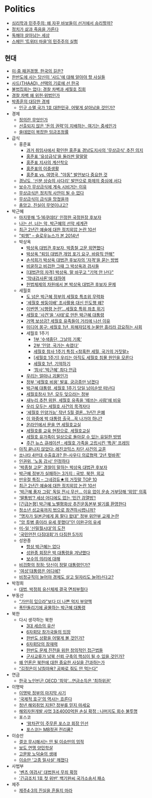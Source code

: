 Politics
========
* [심리학과 민주주의: 왜 자꾸 바보들이 선거에서 승리할까?](http://newspeppermint.com/2015/04/02/why-idiots-win-elections/)
* [정치가 삶과 죽음을 가른다](http://newstapa.org/24631)
* [독해야 살아남는 세상](http://www.huffingtonpost.kr/sehoon-ko/story_b_7029898.html)
* [스페인 ‘트위터 마을’의 민주주의 실험](http://www.bloter.net/archives/226061)

## 현대
* [미·중 패권경쟁, 한국의 길은?](http://www.huffingtonpost.kr/kabwoo-koo/story_b_6944824.html)
* [한반도에 사는 당신이 '사드'에 대해 알아야 할 사실들](http://www.huffingtonpost.kr/peoplepower21/story_b_6974910.html)
* [사드(THAAD), 선택의 기로에 선 한국](http://www.huffingtonpost.kr/nk-news/thaad-_b_7008858.html)
* [불법집회는 없다: 경찰 차벽과 세월호 집회](http://slownews.kr/39939)
* [경찰 차벽 왜 위헌·위법인가](http://slownews.kr/39916)
* [박종훈의 대담한 경제](http://media.daum.net/series/113096/)
  * [인구 소멸 국가 1호 대한민국, 어떻게 살아남을 것인가?](http://media.daum.net/series/113096/newsview?seriesId=113096&newsId=20150406061709883)
* 경제
  * [정의란 무엇인가](http://slownews.kr/38417)
  * [선출되지 않은 '돈의 권력'이 지배하는, 여기는 중세인가](http://www.huffingtonpost.kr/seungsoo-ha/story_b_6485438.html)
  * [쓸데없이 복잡한 임금조정률](http://ppss.kr/archives/38187)
* 급식
  * 홍준표
    * [과거 취임사에서 확인한 홍준표 경남도지사의 '무상급식' 추진 의지](http://www.huffingtonpost.kr/2015/03/15/story_n_6871892.html)
    * [홍준표 '유상급식'을 둘러싼 말말말](http://www.huffingtonpost.kr/2015/03/13/story_n_6861422.html)
    * [홍준표 지사의 계산착오](http://www.huffingtonpost.kr/joonkoo-lee/story_b_7002734.html)
    * [홍준표의 이중생활](http://ppss.kr/archives/38511)
    * [홍준표 vs. 여영국, "야동" 발언보다 중요한 것](http://slownews.kr/39473)
  * [경남도, '신분 상승의 사다리' 발언으로 화제의 중심에 서다](http://www.huffingtonpost.kr/2015/03/12/story_n_6852866.html)
  * [보수가 무상급식에 계속 시비거는 이유](http://media.daum.net/issue/799/newsview?issueId=799&newsid=20150321220705548)
  * [무상급식은 정치적 사안이 될 수 없다](http://www.huffingtonpost.kr/okbyung-bae/story_b_6944500.html)
  * [무상급식이 급식을 망쳤을까](http://ppss.kr/archives/40270)
  * [충암고, 진실이 무엇이냐고?](http://www.huffingtonpost.kr/2015/04/07/story_n_7015670.html)
* 박근혜
  * [마지못해 '5·16쿠데타' 인정한 국정원장 후보자](http://www.huffingtonpost.kr/2015/03/17/story_n_6882736.html)
  * [나는 선, 너는 악, 박근혜의 선악 세계관](http://ppss.kr/archives/38166) 
  * [최근 2년간 예술에 대한 정치외압 논란 10선](http://www.huffingtonpost.kr/hyungjin-hong/story_b_6947282.html)
  * ["퇴행" – 슬로우뉴스가 본 2014년](http://slownews.kr/35539)
  * 박상옥
    * [박상옥 대법관 후보자, 박종철 고문 외면했다](http://www.huffingtonpost.kr/2015/03/11/story_n_6844816.html)
    * [박상옥 "퇴임 대법관 개업 포기 요구, 바람직 안해"](http://www.huffingtonpost.kr/2015/04/05/story_n_7006300.html)
    * [손석희가 박상옥 대법관 후보자의 '자격'을 묻는 방법](http://www.huffingtonpost.kr/2015/04/08/story_n_7022230.html)
    * [비굴하고 비겁한 그때 그 박상옥과 검사들](http://www.huffingtonpost.kr/2015/04/08/story_n_7022656.html)
    * [\[대법관의 자격\] 박상옥, 말 바꾸고 "기억 안 난다"](http://www.huffingtonpost.kr/2015/04/08/story_n_7022120.html)
    * ['막내검사론'에 대하여](http://www.huffingtonpost.kr/taesup-keum-/story_b_7046398.html)
    * [헌법체제의 차원에서 본 박상옥 대법관 후보자 문제](http://www.huffingtonpost.kr/dongsuk-oh/story_b_7076146.html)
  * 세월호
    * [도 넘은 박근혜 정부의 세월호 특조위 무력화](http://www.huffingtonpost.kr/taekyung-lee/story_b_6966808.html)
    * ['세월호 쌍둥이배' 조사활용 대신 인도행 왜?](http://www.huffingtonpost.kr/2015/03/30/story_n_6967042.html)
    * [이번엔 ‘시행령 논란’…세월호 특위 좌초 위기](http://newstapa.org/24416)
    * [세월호 '사건'을 '사태'로 만든 박근혜 대통령](http://www.huffingtonpost.kr/taekyung-lee/story_b_7008514.html)
    * [거액 보상금? 세월호 유족들이 거리에 나선 이유](http://www.huffingtonpost.kr/2015/04/07/story_n_7015470.html)
    * [미디어 몽구: 세월호 1년, 피해자답게 눈물만 흘리라 강요하는 사회](http://slownews.kr/39364)
    * 세월호 1주기
      * [1부 ‘수색중단, 그날의 기록’](http://newstapa.org/24573)
      * [2부 ‘인양, 국가는 속였다’](http://newstapa.org/24693)
      * [세월호 참사 1주기 특집 <참혹한 세월, 국가의 거짓말>](http://newstapa.org/24816)
      * [[세월호 1주기] 우리는 아직도 세월호 침몰 원인을 모른다](http://www.huffingtonpost.kr/2015/04/16/story_n_7074996.html)
      * [세월호 1년, 기억하기](http://slownews.kr/39570)
      * [‘참사’,‘박근혜’ 최다 언급](http://newstapa.org/24907)
    * [우리는 얼마나 괴물인가](http://www.huffingtonpost.kr/junghoon-yang/story_b_6998344.html)
    * [정부 '세월호 비용' 발표, 궁금증만 남겼다](http://www.huffingtonpost.kr/2015/04/08/story_n_7023104.html)
    * [박근혜 대통령, 세월호 1주기 당일 남미순방 떠난다](http://www.huffingtonpost.kr/2015/04/10/story_n_7039008.html)
    * [세월호참사 1년, 모두 잊으라는 정부](http://www.huffingtonpost.kr/miryu/story_b_7037954.html)
    * [새누리 추천 위원, 세월호 유족을 '떼쓰는 사람'에 비유](http://www.huffingtonpost.kr/2015/04/10/story_n_7036718.html)
    * [우리 모두는 세월호 사건의 목격자다](http://slownews.kr/39587)
    * [‘세월호 인양가능’ 작년 5월 결론…1년간 은폐](http://newstapa.org/24739)
    * [이 와중에 박 대통령 출국...꼭 나가야 하나?](http://www.huffingtonpost.kr/2015/04/14/story_n_7062222.html)
    * [온라인에서 문을 연 세월호교실](http://www.venturesquare.net/581720)
    * [세월호를 교육 현장으로, 세월호교실](http://slownews.kr/39786)
    * [세월호 유가족이 일상으로 돌아갈 수 있는 유일한 방법](http://newstapa.org/24938)
    * [주간 뉴스 큐레이션 : 세월호 가족을 고립시킨 ‘특권’ 프레임](http://slownews.kr/39827)
  * [아직 끝나지 않았다: 레진코믹스 차단 사건의 교훈](http://slownews.kr/39145)
  * [쏘나타 4만대 수출효과? 한-사우디 의료협력 '2년 헛바퀴'](http://www.huffingtonpost.kr/2015/03/31/story_n_6973698.html)
  * [인권위, '노동 감시' 인정하다](http://www.huffingtonpost.kr/2015/03/31/story_n_6973770.html)
  * ['박종철 고문' 경찰이 말하는 박상옥 대법관 후보자](http://www.huffingtonpost.kr/2015/04/01/story_n_6982024.html)
  * [박근혜 정부가 실패하는 3가지 : 국방, 북한, 외교](http://www.huffingtonpost.kr/2015/04/01/story_n_6982620.html)
  * [만우절 특집 – 그네겅듀★의 거짓말 TOP 10](http://ppss.kr/archives/40103)
  * [최근 2년간 예술에 대한 정치외압 논란 10선](http://ppss.kr/archives/39197)
  * [‘박근혜 풍자 그림' 독일 전시 무산... 이유 없이 운송 거부당해 ‘외압' 의혹](http://www.huffingtonpost.kr/2015/04/06/story_n_7014456.html)
  * [‘딸통법’? 세상 어디에도 없는 ‘민간 검열법’!](http://www.bloter.net/archives/224884)
  * [\[긴급논평\] 박근혜 노벨평화상 추진운동본부 발기를 환영한다](http://ppss.kr/archives/40537)
  * [청소년 성교육까지 법으로 참견하시렵니까?](http://www.bloter.net/archives/225287)
  * ["명자가 일본군에게 몸 팔다 왔대" 정부 위안부 교재 논란](http://media.daum.net/issue/350/newsview?issueId=350&newsid=20150414023106691)
  * ["암 투병 중이라 유세 못했다"던 이완구의 유세](http://www.huffingtonpost.kr/2015/04/14/story_n_7059694.html)
  * [미-일 '신밀월시대'의 도전](http://www.huffingtonpost.kr/taikyu-oh/story_b_7060334.html)
  * ['국민안전 다짐대회'가 다짐한 5가지](http://www.huffingtonpost.kr/2015/04/16/story_n_7075830.html)
  * 성완종
    * [항상 박근혜는 없다](http://newstapa.org/24999)
    * [성완종 회장은 박 대통령을 겨냥했다](http://newstapa.org/24970)
    * [보수의 의리에 대해](http://www.huffingtonpost.kr/jongyup-kim/story_b_7134114.html)
  * [비겁함의 정점: 당신이 정말 대통령인가?](http://ppss.kr/archives/43640)
  * ['여성'대통령은 어디에?](http://www.huffingtonpost.kr/taekyung-lee/story_b_7151290.html)
  * [비정규직이 늘어야 경제도 살고 일자리도 늘어난다고?](http://www.huffingtonpost.kr/gonggam/story_b_7114452.html)
* 박정희
  * [대법, 박정희 유신체제 결국 면죄부줬다](http://www.huffingtonpost.kr/2015/03/27/story_n_6952480.html)
* 부동산
  * ["가만히 있으라"보다 더 나쁜 억지 부양책](http://www.huffingtonpost.kr/donggull-lee/story_b_6871522.html)
  * [폭탄돌리기에 골몰하는 박근혜 대통령](http://www.huffingtonpost.kr/taekyung-lee/story_b_6836996.html)
* 북한
  * 다시 생각하는 북한
    * [3대 세습의 유산](http://www.huffingtonpost.kr/seokhyun-hong-kr/story_b_6814362.html)
    * [6자회담 참가국들의 입장](http://www.huffingtonpost.kr/seokhyun-hong-kr/story_b_6814420.html?utm_hp_ref=korea)
    * [한반도 상황을 어떻게 볼 것인가?](http://www.huffingtonpost.kr/seokhyun-hong-kr/story_b_6853374.html)
    * [6자회담의 잠재력](http://www.huffingtonpost.kr/seokhyun-hong-kr/story_b_6891140.html)
    * [한반도 문제 진전을 위한 창의적인 접근법들](http://www.huffingtonpost.kr/seokhyun-hong-kr/story_b_6952946.html)
    * [군사교류가 남북 신뢰 구축의 핵심이 될 수 있을 것인가?](http://www.huffingtonpost.kr/seokhyun-hong-kr/story_b_7015512.html)
  * [왜 언론은 북한에 대한 중요한 사실을 간과하는가](http://www.huffingtonpost.kr/nk-news/story_b_7060100.html)
  * [“김정은이 남침야욕? 공짜로 줘도 안 먹는다”](http://mediatoday.co.kr/news/articleView.html?idxno=122679)
* 연금
  * [한국 노인빈곤 OECD '최악'...연금소득은 '최하위권'](http://www.huffingtonpost.kr/2015/03/14/story_n_6871422.html)
* 이명박
  * [이명박 정부의 마지막 사기](http://www.huffingtonpost.kr/seungsoo-ha/story_b_6861974.html)
  * [‘국제적 호구’의 역사는 흐른다](http://www.sisainlive.com/news/articleView.html?idxno=22392)
  * [청년 해외취업 지원? 정부를 믿지 마세요](http://www.huffingtonpost.kr/2015/03/30/story_n_6967220.html)
  * [해외자원개발 사업 3조4000억원 손실 확정 : 나머지도 회수 불투명](http://www.huffingtonpost.kr/2015/04/03/story_n_6998420.html)
  * 포스코
    * [‘왕차관’이 주무른 포스코 회장 인선](http://newstapa.org/24671)
    * [포스코는 MB정권 전리품?](http://newstapa.org/24679)
* 이승만
  * [결코 무시해서는 안 될 이승만의 업적](http://ppss.kr/archives/36270)
  * [보도 연맹 양민학살](http://www.soonpenge.com/index.php?mid=slrbest&category=5537198&document_srl=8862069)
  * [고문왕 노덕술의 생애](http://mlbpark.donga.com/mbs/articleV.php?mbsC=bullpen2&mbsIdx=1997163&cpage=&mbsW=&select=&opt=&keyword=)
  * [이승만 '고종 밀사설' 깨졌다](http://www.hani.co.kr/arti/culture/religion/492702.html)
* 사법부
  * ['벤츠 여검사' 대법원서 무죄 확정](http://www.huffingtonpost.kr/2015/03/12/story_n_6852694.html)
  * ['긴급조치 1호 첫 위반' 백기완씨 국가소송서 패소](http://www.huffingtonpost.kr/2015/04/08/story_n_7022190.html)
* 제주
  * [제주4·3의 진실을 흔들지 마라](http://www.huffingtonpost.kr/seunggook-oh-/story_b_6997288.html)